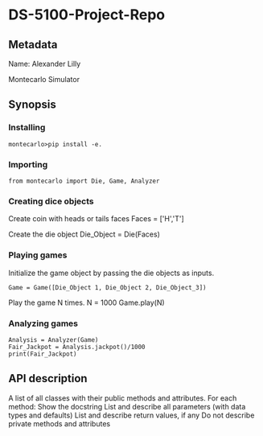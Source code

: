 # DS-5100-Project-Repo
## Metadata
Name: Alexander Lilly

Montecarlo Simulator

## Synopsis

### Installing
    montecarlo>pip install -e.

### Importing
    from montecarlo import Die, Game, Analyzer

### Creating dice objects
Create coin with heads or tails faces
    Faces = ['H','T']

Create the die object
    Die_Object = Die(Faces)

### Playing games
Initialize the game object by passing the die objects as inputs. 

    Game = Game([Die_Object 1, Die_Object 2, Die_Object_3])

Play the game N times. 
    N = 1000
    Game.play(N)

### Analyzing games
    Analysis = Analyzer(Game)
    Fair_Jackpot = Analysis.jackpot()/1000
    print(Fair_Jackpot)
## API description
A list of all classes with their public methods and attributes.
For each method:
Show the docstring
List and describe all parameters (with data types and defaults)
List and describe return values, if any
Do not describe private methods and attributes
